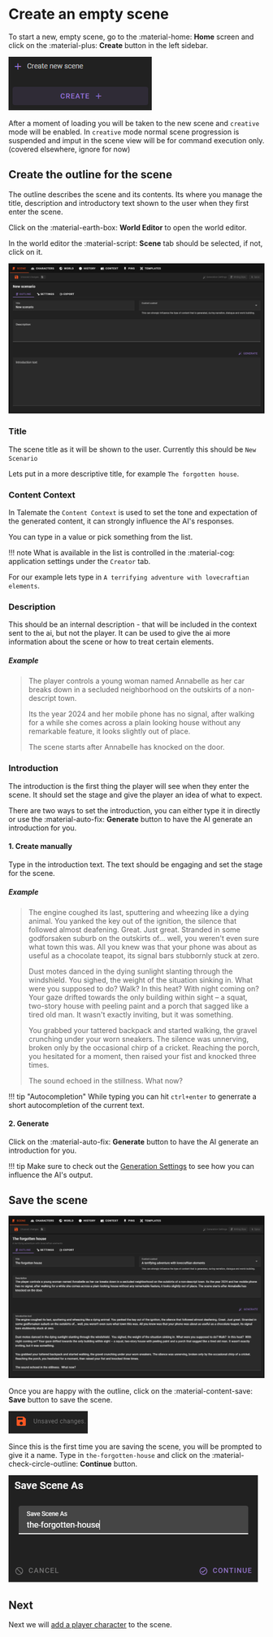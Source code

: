 # Create an empty scene

To start a new, empty scene, go to the :material-home: **Home** screen and click on the :material-plus: **Create** button in the left sidebar.

![Create empty scene](/img/0.26.0/create-new-scene.png)

After a moment of loading you will be taken to the new scene and `creative` mode will be enabled. In `creative` mode normal scene progression is suspended and imput in the scene view will be for command execution only. (covered elsewhere, ignore for now)

## Create the outline for the scene

The outline describes the scene and its contents. Its where you manage the title, description and introductory text shown to the user when they first enter the scene.

Click on the :material-earth-box: **World Editor** to open the world editor.

In the world editor the :material-script: **Scene** tab should be selected, if not, click on it.

![World editor scene outline 1](/img/0.26.0/world-editor-scene-outline-1.png)

### Title

The scene title as it will be shown to the user. Currently this should be `New Scenario`

Lets put in a more descriptive title, for example `The forgotten house`.

### Content Context

In Talemate the `Content Context` is used to set the tone and expectation of the generated content, it can strongly influence the AI's responses.

You can type in a value or pick something from the list. 

!!! note
    What is available in the list is controlled in the :material-cog: application settings under the `Creator` tab.

For our example lets type in `A terrifying adventure with lovecraftian elements`.

### Description

This should be an internal description - that will be included in the context sent to the ai, but not the player. It can be used to give the ai more information about the scene or how to treat certain elements.

##### Example

> The player controls a young woman named Annabelle as her car breaks down in a secluded neighborhood on the outskirts of a non-descript town.
>
> Its the year 2024 and her mobile phone has no signal, after walking for a while she comes across a plain looking house without any remarkable feature, it looks slightly out of place.
>
> The scene starts after Annabelle has knocked on the door.

### Introduction

The introduction is the first thing the player will see when they enter the scene. It should set the stage and give the player an idea of what to expect.

There are two ways to set the introduction, you can either type it in directly or use the :material-auto-fix: **Generate** button to have the AI generate an introduction for you.

#### 1. Create manually

Type in the introduction text. The text should be engaging and set the stage for the scene.

##### Example

> The engine coughed its last, sputtering and wheezing like a dying animal. You yanked the key out of the ignition, the silence that followed almost deafening. Great. Just great. Stranded in some godforsaken suburb on the outskirts of... well, you weren't even sure what town this was. All you knew was that your phone was about as useful as a chocolate teapot, its signal bars stubbornly stuck at zero.
>
> Dust motes danced in the dying sunlight slanting through the windshield.  You sighed, the weight of the situation sinking in. What were you supposed to do? Walk?  In this heat?  With night coming on? Your gaze drifted towards the only building within sight – a squat, two-story house with peeling paint and a porch that sagged like a tired old man. It wasn't exactly inviting, but it was something.
>
> You grabbed your tattered backpack and started walking, the gravel crunching under your worn sneakers. The silence was unnerving, broken only by the occasional chirp of a cricket. Reaching the porch, you hesitated for a moment, then raised your fist and knocked three times.
>
> The sound echoed in the stillness.  What now?


!!! tip "Autocompletion"
    While typing you can hit `ctrl+enter` to generrate a short autocompletion of the current text.

#### 2. Generate

Click on the :material-auto-fix: **Generate** button to have the AI generate an introduction for you.


!!! tip
    Make sure to check out the [Generation Settings](/user-guide/playing/world-editor/generation-settings) to see how you can influence the AI's output.

## Save the scene

![World editor scene outline 2](/img/0.26.0/world-editor-scene-outline-2.png)

Once you are happy with the outline, click on the :material-content-save: **Save** button to save the scene.

![world editor unsaved changes](/img/0.26.0/world-editor-unsaved-changes.png)

Since this is the first time you are saving the scene, you will be prompted to give it a name. Type in `the-forgotten-house` and click on the :material-check-circle-outline: **Continue** button.

![world editor save scene](/img/0.26.0/world-editor-save-scene-first-save.png)

## Next

Next we will [add a player character](/user-guide/playing/world-editor/creating-a-new-scene/create-player-character) to the scene.